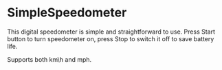 # SimpleSpeedometer

This digital speedometer is simple and straightforward to use.
Press Start button to turn speedometer on, press Stop to switch it off to save battery life.

Supports both km\h and mph.
